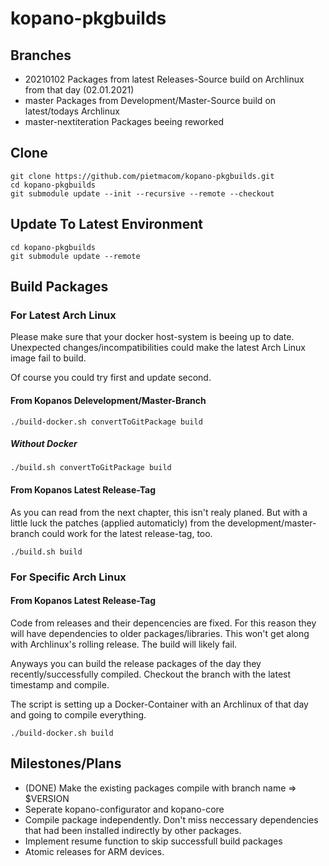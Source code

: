 # kopano-pkgbuilds

## Branches

 - 20210102		Packages from latest Releases-Source build on Archlinux from that day (02.01.2021)
 - master		Packages from Development/Master-Source build on latest/todays Archlinux
 - master-nextiteration	Packages beeing reworked

## Clone
```console
git clone https://github.com/pietmacom/kopano-pkgbuilds.git
cd kopano-pkgbuilds
git submodule update --init --recursive --remote --checkout
```

## Update To Latest Environment
```console
cd kopano-pkgbuilds
git submodule update --remote
```
 
## Build Packages
### For Latest Arch Linux
Please make sure that your docker host-system is beeing up to date. Unexpected changes/incompatibilities could make the latest Arch Linux image fail to build.

Of course you could try first and update second.

#### From Kopanos Delevelopment/Master-Branch
```console
./build-docker.sh convertToGitPackage build
```
 
#####  Without Docker
```console
./build.sh convertToGitPackage build
```
 
#### From Kopanos Latest Release-Tag
 As you can read from the next chapter, this isn't realy planed. But with a little luck the patches (applied automaticly) from the development/master-branch could work for the latest release-tag, too.
 
```console
./build.sh build
```

### For Specific Arch Linux
#### From Kopanos Latest Release-Tag
 Code from releases and their depencencies are fixed. For this reason they will have dependencies to older packages/libraries. This won't get along with Archlinux's rolling release. The build will likely fail.
 
 Anyways you can build the release packages of the day they recently/successfully compiled. Checkout the branch with the latest timestamp and compile.
 
 The script is setting up a Docker-Container with an Archlinux of that day and going to compile everything.
 
```console
./build-docker.sh build
```
 
## Milestones/Plans
 - (DONE) Make the existing packages compile with branch name => $VERSION
 - Seperate kopano-configurator and kopano-core
 - Compile package independently. Don't miss neccessary dependencies that had been installed indirectly by other packages.
 - Implement resume function to skip successfull build packages
 - Atomic releases for ARM devices.
 
